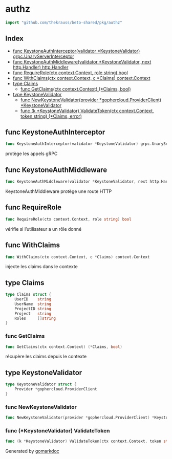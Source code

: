 <!-- Code generated by gomarkdoc. DO NOT EDIT -->

# authz

```go
import "github.com/thekrauss/beto-shared/pkg/authz"
```

## Index

- [func KeystoneAuthInterceptor\(validator \*KeystoneValidator\) grpc.UnaryServerInterceptor](<#KeystoneAuthInterceptor>)
- [func KeystoneAuthMiddleware\(validator \*KeystoneValidator, next http.Handler\) http.Handler](<#KeystoneAuthMiddleware>)
- [func RequireRole\(ctx context.Context, role string\) bool](<#RequireRole>)
- [func WithClaims\(ctx context.Context, c \*Claims\) context.Context](<#WithClaims>)
- [type Claims](<#Claims>)
  - [func GetClaims\(ctx context.Context\) \(\*Claims, bool\)](<#GetClaims>)
- [type KeystoneValidator](<#KeystoneValidator>)
  - [func NewKeystoneValidator\(provider \*gophercloud.ProviderClient\) \*KeystoneValidator](<#NewKeystoneValidator>)
  - [func \(k \*KeystoneValidator\) ValidateToken\(ctx context.Context, token string\) \(\*Claims, error\)](<#KeystoneValidator.ValidateToken>)


<a name="KeystoneAuthInterceptor"></a>
## func KeystoneAuthInterceptor

```go
func KeystoneAuthInterceptor(validator *KeystoneValidator) grpc.UnaryServerInterceptor
```

protège les appels gRPC

<a name="KeystoneAuthMiddleware"></a>
## func KeystoneAuthMiddleware

```go
func KeystoneAuthMiddleware(validator *KeystoneValidator, next http.Handler) http.Handler
```

KeystoneAuthMiddleware protège une route HTTP

<a name="RequireRole"></a>
## func RequireRole

```go
func RequireRole(ctx context.Context, role string) bool
```

vérifie si l’utilisateur a un rôle donné

<a name="WithClaims"></a>
## func WithClaims

```go
func WithClaims(ctx context.Context, c *Claims) context.Context
```

injecte les claims dans le contexte

<a name="Claims"></a>
## type Claims



```go
type Claims struct {
    UserID    string
    UserName  string
    ProjectID string
    Project   string
    Roles     []string
}
```

<a name="GetClaims"></a>
### func GetClaims

```go
func GetClaims(ctx context.Context) (*Claims, bool)
```

récupère les claims depuis le contexte

<a name="KeystoneValidator"></a>
## type KeystoneValidator



```go
type KeystoneValidator struct {
    Provider *gophercloud.ProviderClient
}
```

<a name="NewKeystoneValidator"></a>
### func NewKeystoneValidator

```go
func NewKeystoneValidator(provider *gophercloud.ProviderClient) *KeystoneValidator
```



<a name="KeystoneValidator.ValidateToken"></a>
### func \(\*KeystoneValidator\) ValidateToken

```go
func (k *KeystoneValidator) ValidateToken(ctx context.Context, token string) (*Claims, error)
```



Generated by [gomarkdoc](<https://github.com/princjef/gomarkdoc>)
